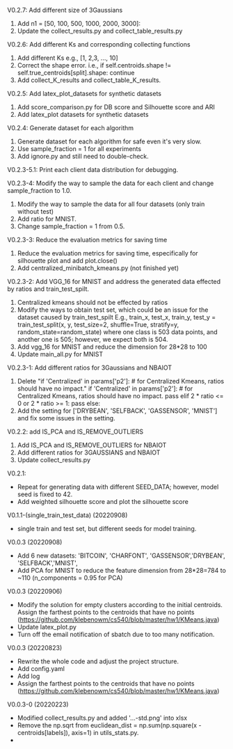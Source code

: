 V0.2.7: Add different size of 3Gaussians

1. Add n1 = [50, 100, 500, 1000, 2000, 3000]:
2. Update the collect_results.py and collect_table_results.py




V0.2.6: Add different Ks and corresponding collecting functions

1. Add different Ks e.g., [1, 2,3, ..., 10]
2. Correct the shape error. 
   i.e., if self.centroids.shape != self.true_centroids[split].shape:
         continue
3. Add collect_K_results and collect_table_K_results. 


V0.2.5: Add latex_plot_datasets for synthetic datasets

1. Add score_comparison.py for DB score and Silhouette score and ARI
2. Add latex_plot datasets for synthetic datasets


V0.2.4: Generate dataset for each algorithm

1. Generate dataset for each algorithm for safe even it's very slow. 
2. Use sample_fraction = 1 for all experiments
3. Add ignore.py and still need to double-check.

V0.2.3-5.1: Print each client data distribution for debugging. 


V0.2.3-4: Modify the way to sample the data for each client and change sample_fraction to 1.0. 

1. Modify the way to sample the data for all four datasets (only train without test) 
2. Add ratio for MNIST.
3. Change sample_fraction = 1 from 0.5. 


V0.2.3-3: Reduce the evaluation metrics for saving time

1. Reduce the evaluation metrics for saving time, especifically for silhouette plot and add plot.close() 
2. Add centralized_minibatch_kmeans.py (not finished yet)



V0.2.3-2: Add VGG_16 for MNIST and address the generated data effected by ratios and train_test_spilt.

1. Centralized kmeans should not be effected by ratios
2. Modify the ways to obtain test set, which could be an issue for the dataset caused by train_test_spilt
   E.g., train_x, test_x, train_y, test_y = train_test_split(x, y, test_size=2, shuffle=True, stratify=y,
                                                            random_state=random_state) 
        where one class is 503 data points, and another one is 505; however, we expect both is 504.
3. Add vgg_16 for MNIST and reduce the dimension for 28*28 to 100 
4. Update main_all.py for MNIST 



V0.2.3-1: Add different ratios for 3Gaussians and NBAIOT

1. Delete "if 'Centralized' in params['p2']:  # for Centralized Kmeans, ratios should have no impact."
    if 'Centralized' in params['p2']:  # for Centralized Kmeans, ratios should have no impact.
        pass
    elif 2 * ratio <= 0 or 2 * ratio >= 1:
        pass
    else:
2. Add the setting for ['DRYBEAN', 'SELFBACK', 'GASSENSOR', 'MNIST'] and fix some issues in the setting. 


V0.2.2: add IS_PCA and IS_REMOVE_OUTLIERS

1. Add IS_PCA and IS_REMOVE_OUTLIERS for NBAIOT
2. Add different ratios for 3GAUSSIANS and NBAIOT
3. Update collect_results.py

V0.2.1:
- Repeat for generating data with different SEED_DATA; however, model seed is fixed to 42. 
- Add weighted silhouette score and plot the silhouette score 

V0.1.1-(single_train_test_data) (20220908)
- single train and test set, but different seeds for model training.

V0.0.3 (20220908)
- Add 6 new datasets: 'BITCOIN', 'CHARFONT', 'GASSENSOR','DRYBEAN', 'SELFBACK','MNIST', 
- Add PCA for MNIST to reduce the feature dimension from 28*28=784  to ~110 (n_components = 0.95 for PCA) 


V0.0.3 (20220906)
- Modify the solution for empty clusters according to the initial centroids. 
  Assign the farthest points to the centroids that have no points (https://github.com/klebenowm/cs540/blob/master/hw1/KMeans.java)
- Update latex_plot.py 
- Turn off the email notification of sbatch due to too many notification. 
  


V0.0.3 (20220823)
- Rewrite the whole code and adjust the project structure.  
- Add config.yaml
- Add log
- Assign the farthest points to the centroids that have no points (https://github.com/klebenowm/cs540/blob/master/hw1/KMeans.java)

V0.0.3-0 (20220223)
- Modified collect_results.py and added '...-std.png' into xlsx  
- Remove the np.sqrt from euclidean_dist = np.sum(np.square(x - centroids[labels]), axis=1) in utils_stats.py.
- 